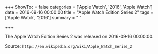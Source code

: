 +++
ShowToc = false
categories = ['Apple Watch', '2016', 'Apple Watch']
date = 2016-09-16 00:00:00
title = "Apple Watch Edition Series 2"
tags = ['Apple Watch', '2016']
summary = " "

+++

The Apple Watch Edition Series 2 was released on 2016-09-16 00:00:00.

Source: `https://en.wikipedia.org/wiki/Apple_Watch_Series_2`
